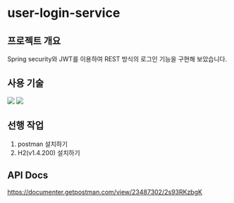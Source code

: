 # user-login-service

## 프로젝트 개요
Spring security와 JWT를 이용하여 REST 방식의 로그인 기능을 구현해 보았습니다.

## 사용 기술
<img src="https://img.shields.io/badge/Spring security-6DB33F?style=for-the-badge&logo=Spring Security&logoColor=white">  <img src="https://img.shields.io/badge/json web tokens-000000?style=for-the-badge&logo=json web tokens&logoColor=white">

## 선행 작업
1. postman 설치하기
2. H2(v1.4.200) 설치하기

## API Docs
https://documenter.getpostman.com/view/23487302/2s93RKzbgK
